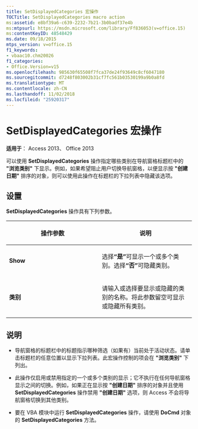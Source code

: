 ```yaml
---
title: SetDisplayedCategories 宏操作
TOCTitle: SetDisplayedCategories macro action
ms:assetid: e8bf39a6-c639-2232-7b21-3b0badf37e4b
ms:mtpsurl: https://msdn.microsoft.com/library/Ff836053(v=office.15)
ms:contentKeyID: 48548429
ms.date: 09/18/2015
mtps_version: v=office.15
f1_keywords:
- vbaac10.chm20026
f1_categories:
- Office.Version=v15
ms.openlocfilehash: 985630f65508f7fca37de24f93649c8cf6047180
ms.sourcegitcommit: d7248f803002b31cf7fc561b03530199a9b0a8fd
ms.translationtype: MT
ms.contentlocale: zh-CN
ms.lasthandoff: 11/02/2018
ms.locfileid: "25920317"
---
```

# <a name="setdisplayedcategories-macro-action"></a>SetDisplayedCategories 宏操作


**适用于**： Access 2013、 Office 2013

可以使用 **SetDisplayedCategories** 操作指定哪些类别在导航窗格标题栏中的 **"浏览类别"** 下显示。例如，如果希望阻止用户切换导航窗格，以便显示按 **"创建日期"** 排序的对象，则可以使用此操作在标题栏的下拉列表中隐藏该选项。

## <a name="setting"></a>设置

**SetDisplayedCategories** 操作具有下列参数。

<table>
<colgroup>
<col style="width: 50%" />
<col style="width: 50%" />
</colgroup>
<thead>
<tr class="header">
<th><p>操作参数</p></th>
<th><p>说明</p></th>
</tr>
</thead>
<tbody>
<tr class="odd">
<td><p><strong>Show</strong></p></td>
<td><p>选择<strong>“是”</strong>可显示一个或多个类别。选择<strong>“否”</strong>可隐藏类别。</p></td>
</tr>
<tr class="even">
<td><p><strong>类别</strong></p></td>
<td><p>请输入或选择要显示或隐藏的类别的名称。将此参数留空可显示或隐藏所有类别。</p></td>
</tr>
</tbody>
</table>


## <a name="remarks"></a>说明

  - 导航窗格的标题栏中的标题指示哪种筛选（如果有）当前处于活动状态。请单击标题栏的任意位置以显示下拉列表。此宏操作控制的项会在 **"浏览类别"** 下列出。

  - 此操作仅启用或禁用指定的一个或多个类别的显示；它不执行在任何导航窗格显示之间的切换。例如，如果正在显示按 **"创建日期"** 排序的对象并且使用 **SetDisplayedCategories** 操作禁用 **"创建日期"** 选项，则 Access 不会将导航窗格切换到其他类别。

  - 要在 VBA 模块中运行 **SetDisplayedCategories** 操作，请使用 **DoCmd** 对象的 **SetDisplayedCategories** 方法。

